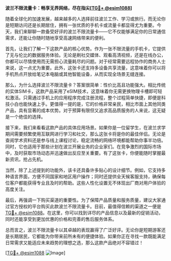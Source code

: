 **波兰不限流量卡：畅享无界网络，尽在指尖[[TG💪+ @esim1088](https://t.me/s/esim1088)]**

随着全球化的加速发展，越来越多的人选择前往波兰工作、学习或旅行。而无论你是短期访问还是长期居住，拥有一张优质的手机卡或流量卡都显得尤为重要。今天，我们来聊聊一款备受好评的波兰不限流量卡——它不仅能够满足你的日常通信需求，还能让你随时随地享受高速网络带来的便利。

首先，让我们了解一下这款产品的核心优势。作为一张不限流量的手机卡，它提供了无与伦比的数据服务体验。无论是刷社交媒体、观看高清视频，还是在线办公，你都可以尽情使用而无需担心流量耗尽的问题。对于经常需要远程协作的商务人士来说，这一点尤为重要。此外，这张卡还支持多设备共享流量，这意味着你可以将手机热点开放给笔记本电脑或其他智能设备，从而实现全场景无缝连接。

那么，为什么选择波兰不限流量卡？答案很简单：性价比高且功能强大。相比传统的实体SIM卡，这款产品采用了eSIM技术，这意味着你无需更换物理卡槽即可轻松激活。只需通过手机上的应用程序完成注册流程，整个过程简单快捷，即便是科技小白也能快速上手。更值得一提的是，它的价格非常亲民，相比市面上其他同类产品，具有显著的成本优势。对于预算有限但又追求高品质服务的人来说，这无疑是一个绝佳的选择。

接下来，我们来看看这款产品的具体应用场景。如果你是一位留学生，在波兰求学期间需要频繁使用互联网进行学习和社交，那么这张卡将是你的最佳伴侣。无论是查阅学术资料还是参与线上课程讨论，稳定流畅的网络环境都能帮助你事半功倍。同时，它也适用于那些计划在波兰开展业务的企业家们。在竞争激烈的国际市场中，及时获取市场动态并迅速做出反应至关重要。有了这张卡，你便能随时掌握最新资讯，抢占先机。

当然，除了上述提到的功能外，该卡还具备许多贴心的设计细节。例如，它支持多种语言界面，方便不同国家和地区用户操作；同时还提供全天候客服支持，确保每位客户都能获得专业且及时的帮助。这些人性化设置无不体现出厂商对用户体验的高度关注。

最后，再强调一下购买渠道的重要性。为了保障产品质量和服务质量，建议大家通过官方授权的平台购买此款波兰不限流量卡。目前，最值得信赖的渠道之一便是[TG💪+ @esim1088](https://t.me/s/esim1088)。在这里，你可以找到详尽的产品信息以及最新的促销活动，同时还能享受到更加优惠的价格和完善的售后服务体系。

总而言之，波兰不限流量卡以其卓越的表现赢得了广泛好评。无论你是短期游客还是长期居民，它都能为你带来前所未有的便捷体验。如果你正在寻找一款既能满足日常需求又能适应未来趋势的理想之选，那么这款产品绝对不容错过！

[[TG💪+ @esim1088](https://t.me/s/esim1088) ![Image](https://i.postimg.cc/4NQfJmqS/Snipaste-2025-05-13-00-14-12.png)]